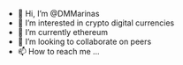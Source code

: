 - 👋 Hi, I’m @DMMarinas
- 👀 I’m interested in crypto digital currencies
- 🌱 I’m currently ethereum
- 💞️ I’m looking to collaborate on peers
- 📫 How to reach me ...
<!---
DMMarinas/DMMarinas is a ✨ special ✨ repository because its `README.md` (this file) appears on your GitHub profile.
You can click the Preview link to take a look at your changes.
--->

